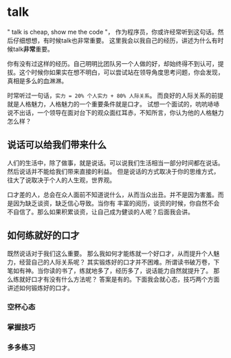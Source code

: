 # talk
" talk is cheap, show me the code "， 作为程序员，你或许经常听到这句话。然后仔细想想，有时候talk也非常重要。
这里我会以我自己的经历，讲述为什么有时候talk**非常**重要。

你有没有过这样的经历。自己明明比团队另一个人做的好，却始终得不到认可，提拔。这个时候你如果实在想不明白，可以尝试站在领导角度思考问题，你会发现，
真相是多么的血淋淋。

时常听过一句话，`实力 = 20% 个人实力 + 80% 人际关系`。 而良好的人际关系的前提就是人格魅力，人格魅力的一个重要条件就是口才。
试想一个面试的，吭吭哧哧说不出话，一个领导在面对台下的观众面红耳赤，不知所言，你认为他的人格魅力怎么样？

## 说话可以给我们带来什么
人们的生活中，除了做事，就是说话。可以说我们生活相当一部分时间都在说话。然后说话并不能给我们带来直接的利益。
但是说话的方式取决于你的思维方式，往大了说取决于个人的人生观，世界观。

口才差的人，总会在众人面前不知道说什么，从而当众出丑。并不是因为害羞。而是因为缺乏谈资，缺乏信心导致。当你有
丰富的阅历，谈资的时候，你自然不会不自信了。那么如果积累谈资，让自己成为健谈的人呢？后面我会讲。

## 如何练就好的口才
既然说话对于我们这么重要。 那么我如何才能练就一个好口才，从而提升个人魅力，经营自己的人际关系呢？
其实锻炼好的口才并不困难。所谓读书破万卷，下笔如有神。当你读的书了，练就地多了，经历多了，说话能力自然就提升了。
那么练就好口才有没有什么方法呢？ 答案是有的。下面我会就心态，技巧两个方面讲述如何锻炼好的口才。
### 空杯心态

### 掌握技巧

### 多多练习
